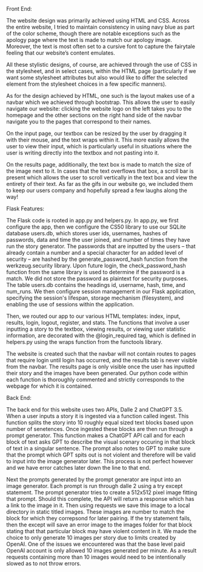 Front End:

The website design was primarily achieved using HTML and CSS. Across the entire website, I tried to maintain consistency in using navy blue as part of the color scheme, though there are notable exceptions such as the apology page where the text is made to match our apology image. Moreover, the text is most often set to a cursive font to capture the fairytale feeling that our website’s content emulates. 

All these stylistic designs, of course, are achieved through the use of CSS in the stylesheet, and in select cases, within the HTML page (particularly if we want some stylesheet attributes but also would like to differ the selected element from the stylesheet choices in a few specific manners).  

As for the design achieved by HTML, one such is the layout makes use of a navbar which we achieved through bootstrap. This allows the user to easily navigate our website: clicking the website logo on the left takes you to the homepage and the other sections on the right hand side of the navbar navigate you to the pages that correspond to their names. 

On the input page, our textbox can be resized by the user by dragging it with their mouse, and the text wraps within it. This more easily allows the user to view their input, which is particularly useful in situations where the user is writing directly into the textbox and not pasting into it. 

On the results page, additionally, the text box is made to match the size of the image next to it. In cases that the text overflows that box, a scroll bar is present which allows the user to scroll vertically in the text box and view the entirety of their text. As far as the gifs in our website go, we included them to keep our users company and hopefully spread a few laughs along the way!


Flask Features:

The Flask code is rooted in app.py and helpers.py. In app.py, we first configure the app, then we configure the CS50 library to use our SQLite database users.db, which stores user ids, usernames, hashes of passwords, data and time the user joined, and number of times they have run the story generator. The passwords that are inputted by the users – that already contain a number and a special character for an added level of security – are hashed by the generate_password_hash function from the werkzeug.security library. Upon future login, the check_password_hash function from the same library is used to determine if the password is a match. We did not store the password as plaintext for security purposes. The table users.db contains the headings id, username, hash, time, and num_runs. We then configure session management in our Flask application, specifying the session's lifespan, storage mechanism (filesystem), and enabling the use of sessions within the application. 

Then, we routed our app to our various HTML templates: index, input, results, login, logout, register, and stats. The functions that involve a user inputting a story to the textbox, viewing results, or viewing user statistic information, are decorated with the @login_required tag, which is defined in helpers.py using the wraps function from the functools library. 

The website is created such that the navbar will not contain routes to pages that require login until login has occurred, and the results tab is never visible from the navbar. The results page is only visible once the user has inputted their story and the images have been generated. Our python code within each function is thoroughly commented and strictly corresponds to the webpage for which it is contained. 


Back End: 

The back end for this website uses two APIs, Dalle 2 and ChatGPT 3.5. When a user inputs a story it is ingested via a function called ingest. This function splits the story into 10 roughly equal sized text blocks based upon number of senetences. Once ingested these blocks are then run through a prompt generator. This function makes a ChatGPT API call and for each block of text asks GPT to describe the visual scenary occuring in that block of text in a singular sentence. The prompt also notes to GPT to make sure that the prompt which GPT spits out is not violent and therefore will be valid to input into the image generator later. This process is not perfect however and we have error catches later down the line to that end.

Next the prompts generated by the prompt generator are input into an image generator. Each prompt is run through dalle 2 using a try except statement. The prompt generator tries to create a 512x512 pixel image fitting that prompt. Should this complete, the API will return a response which has a link to the image in it. Then using requests we save this image to a local directory in static titled images. These images are number to match the block for which they correpsond for later pairing. If the try statement fails, then the except will save an error image to the images folder for that block stating that that particular block may have violent content in it. We made the choice to only generate 10 images per story due to limits created by OpenAI. One of the issues we encountered was that the base level paid OpenAI account is only allowed 10 images generated per minute. As a result requests containing more than 10 images would need to be intentionally slowed as to not throw errors. 